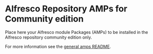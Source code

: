 # Alfresco Repository AMPs for Community edition

Place here your Alfresco module Packages (AMPs) to be installed in the Alfresco
repository community edition only.

For more information see the [general amps README](../amps/README.md).
